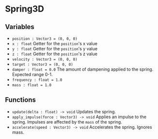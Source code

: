 # Spring3D
## Variables
* `position : Vector3 = (0, 0, 0)`
* `x : float` Getter for the `position`'s x value
* `y : float` Getter for the `position`'s y value
* `z : float` Getter for the `position`'s z value
* `velocity : Vector3 = (0, 0, 0)`
* `target : Vector3 = (0, 0, 0)`
* `damper : float = 0.0` The amount of dampening applied to the spring. Expected range 0-1.
* `frequency : float = 1.0`
* `mass : float = 1.0`

## Functions
* `update(delta : float) -> void` Updates the spring.
* `apply_impulse(force : Vector3) -> void` Applies an impulse to the spring. Impulses are affected by the `mass` of the spring.
* `accelerate(speed : Vector3) -> void` Accelerates the spring. Ignores mass.
